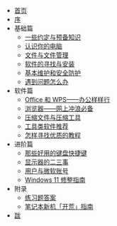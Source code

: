 - [首页](README.md)
- [序](missing/premble.md)
- 基础篇
  - [一些约定与预备知识](missing/first-things-first.md)
  - [认识你的电脑](missing/computer-and-its-components.md)
  - [文件与文件管理](missing/file-and-file-management.md)
  - [软件的寻找与安装](missing/software-installation.md)
  - [基本维护和安全防护](missing/basic-maintenance.md)
  - [遇到问题怎么办](missing/how-to-find-solutions.md)
- 软件篇
  - [Office 和 WPS——办公样样行](missing/office-and-wps.md)
  - [浏览器——网上冲浪必备](missing/browsers-and-how-to-choose.md)
  - [压缩文件与压缩工具](missing/archive-formats-and-tools.md)
  - [工具类软件推荐](missing/tools-software.md)
  - [怎样寻找优质的教程](missing/how-to-find-tutorials.md)
- 进阶篇
  - [那些好用的键盘快捷键](missing/shortcut-keys.md)
  - [显示器的二三事](missing/screens-and-their-secrets.md)
  - [用户与微软账号](missing/user-and-ms-account.md)
  - [Windows 11 修整指南](missing/windows-11-optimization.md)
- 附录
  - [练习题答案](missing/answers.md)
  - [笔记本新机「开荒」指南](missing/new-laptop-setup.md)
- [跋](missing/afterwords.md)
